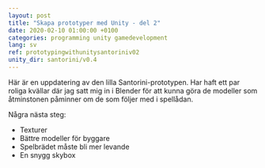 ```yaml
---
layout: post
title: "Skapa prototyper med Unity - del 2"
date: 2020-02-10 01:00:00 +0100
categories: programming unity gamedevelopment
lang: sv
ref: prototypingwithunitysantoriniv02
unity_dir: santorini/v0.4
---
```

Här är en uppdatering av den lilla Santorini-prototypen. Har haft ett par roliga kvällar där jag satt mig in i Blender för att kunna göra de modeller som åtminstonen påminner om de som följer med i spellådan.

Några nästa steg:
+ Texturer
+ Bättre modeller för byggare
+ Spelbrädet måste bli mer levande
+ En snygg skybox